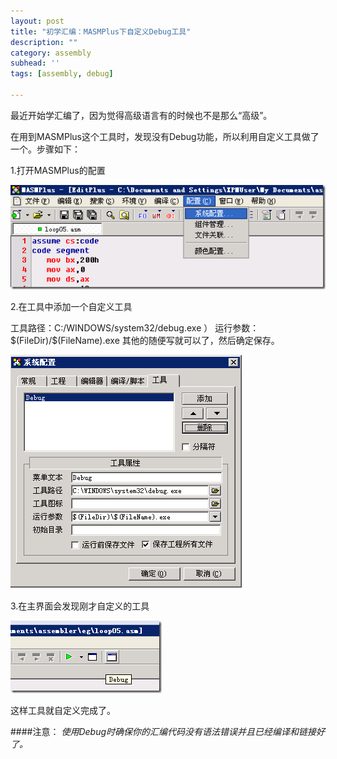 ```yaml
---
layout: post
title: "初学汇编：MASMPlus下自定义Debug工具"
description: ""
category: assembly
subhead: ''
tags: [assembly, debug]

---
```


最近开始学汇编了，因为觉得高级语言有的时候也不是那么“高级”。

在用到MASMPlus这个工具时，发现没有Debug功能，所以利用自定义工具做了一个。步骤如下：

1.打开MASMPlus的配置


![](/images/assembly/1_zps8016afdf.png)

2.在工具中添加一个自定义工具 

工具路径：C:/WINDOWS/system32/debug.exe
） 
 运行参数：\$(FileDir)/\$(FileName).exe 
 其他的随便写就可以了，然后确定保存。


![](/images/assembly/2_zpsb5f03824.png)

3.在主界面会发现刚才自定义的工具


![](/images/assembly/3_zps0a41321b.png)

这样工具就自定义完成了。

####注意：
*使用Debug时确保你的汇编代码没有语法错误并且已经编译和链接好了。*

